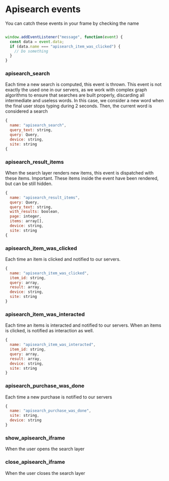 # Apisearch events

You can catch these events in your frame by checking the name

```javascript

window.addEventListener("message", function(event) {
  const data = event.data;
  if (data.name === "apisearch_item_was_clicked") {
    // Do something
  }
}
```

### apisearch_search

Each time a new search is computed, this event is thrown. This event is not exactly the used one in our servers, as we work with complex graph algorithms to ensure that searches are built properly, discarding all intermediate and useless words. In this case, we consider a new word when the final user stops typing during 2 seconds. Then, the current word is considered a search

```javascript
{
  name: "apisearch_search",
  query_text: string,
  query: Query,
  device: string,
  site: string
{
```

### apisearch_result_items

When the search layer renders new items, this event is dispatched with these items. Important. These items inside the event have been rendered, but can be still hidden.

```javascript
{
  name: "apisearch_result_items",
  query: Query,
  query_text: string,
  with_results: boolean,
  page: integer,
  items: array[],
  device: string,
  site: string
{
```

### apisearch_item_was_clicked

Each time an item is clicked and notified to our servers.

```javascript
{
  name: "apisearch_item_was_clicked",
  item_id: string,
  query: array,
  result: array,
  device: string,
  site: string
}
```

### apisearch_item_was_interacted

Each time an items is interacted and notified to our servers. When an items is clicked, is notified as interaction as well.

```javascript
{
  name: "apisearch_item_was_interacted",
  item_id: string,
  query: array,
  result: array,
  device: string,
  site: string
}
```

### apisearch_purchase_was_done

Each time a new purchase is notified to our servers

```javascript
{
  name: "apisearch_purchase_was_done",
  site: string,
  device: string
}
```

### show_apisearch_iframe

When the user opens the search layer

### close_apisearch_iframe

When the user closes the search layer
